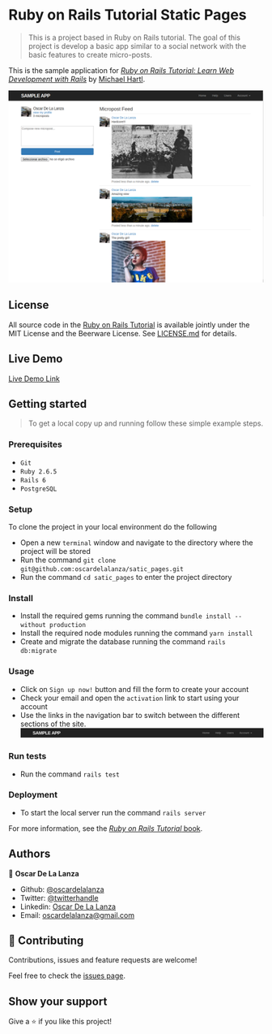 # Ruby on Rails Tutorial Static Pages
> This is a project based in Ruby on Rails tutorial. The goal of this project is develop a basic app similar to a social 
> network with the basic features to create micro-posts.

This is the sample application for
[*Ruby on Rails Tutorial:
Learn Web Development with Rails*](https://www.railstutorial.org/)
by [Michael Hartl](http://www.michaelhartl.com/).

![screenshot](screenshots/static-pages.png)

## License

All source code in the [Ruby on Rails Tutorial](https://www.railstutorial.org/)
is available jointly under the MIT License and the Beerware License. See
[LICENSE.md](LICENSE.md) for details.

## Live Demo

[Live Demo Link](https://fast-dawn-38965.herokuapp.com/)

## Getting started

> To get a local copy up and running follow these simple example steps.

### Prerequisites

- `Git`
- `Ruby 2.6.5`
- `Rails 6`
- `PostgreSQL`

### Setup

To clone the project in your local environment do the following

- Open a new `terminal` window and navigate to the directory where the project will be stored
- Run the command `git clone git@github.com:oscardelalanza/satic_pages.git`
- Run the command `cd satic_pages` to enter the project directory

### Install

- Install the required gems running the command `bundle install --without production`
- Install the required node modules running the command `yarn install`
- Create and migrate the database running the command `rails db:migrate`

### Usage

- Click on `Sign up now!` button and fill the form to create your account
- Check your email and open the `activation` link to start using your account
- Use the links in the navigation bar to switch between the different sections of the site.
![navbar](screenshots/navbar.png)

### Run tests

- Run the command `rails test`

### Deployment

- To start the local server run the command `rails server`

For more information, see the
[*Ruby on Rails Tutorial* book](https://www.railstutorial.org/book).

## Authors

👤 **Oscar De La Lanza**

- Github: [@oscardelalanza](https://github.com/oscardelalanza)
- Twitter: [@twitterhandle](https://twitter.com/oscardelalanza)
- Linkedin: [Oscar De La Lanza](https://linkedin.com/in/oscardelalanza/)
- Email: oscardelalanza@gmail.com

## 🤝 Contributing

Contributions, issues and feature requests are welcome!

Feel free to check the [issues page](issues/).

## Show your support

Give a ⭐️ if you like this project!
